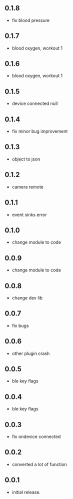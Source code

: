 ## 0.1.8

* fix blood pressure

## 0.1.7

* blood oxygen, workout 1

## 0.1.6

* blood oxygen, workout 1

## 0.1.5

* device connected null

## 0.1.4

* fix minor bug improvement

## 0.1.3

* object to json

## 0.1.2

* camera remote

## 0.1.1

* event sinks error

## 0.1.0

* change module to code

## 0.0.9

* change module to code

## 0.0.8

* change dev lib

## 0.0.7

* fix bugs

## 0.0.6

* other plugin crash

## 0.0.5

* ble key flags

## 0.0.4

* ble key flags

## 0.0.3

* fix ondevice connected

## 0.0.2

* converted a lot of function

## 0.0.1

* initial release.
